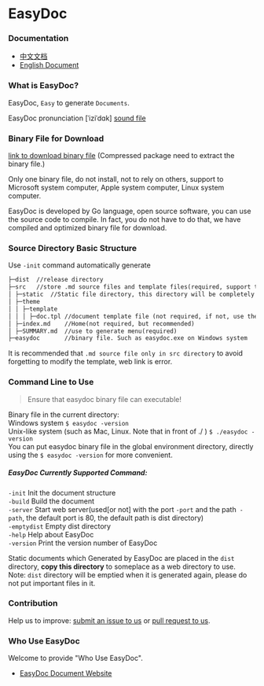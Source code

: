 # EasyDoc

### Documentation

- [中文文档](https://wuyumin.github.io/easydoc/dist/zh-CN.html)
- [English Document](https://wuyumin.github.io/easydoc/dist/en.html)

### What is EasyDoc?

EasyDoc, `Easy` to generate `Documents`.

EasyDoc pronunciation [ˈiziˈdɑk] [sound file](https://wuyumin.github.io/easydoc/dist/static/EasyDoc.mp3)

### Binary File for Download

[link to download binary file](https://github.com/wuyumin/easydoc/releases) (Compressed package need to extract the binary file.)

Only one binary file, do not install, not to rely on others, support to Microsoft system computer, Apple system computer, Linux system computer.

EasyDoc is developed by Go language, open source software, you can use the source code to compile. In fact, you do not have to do that, we have compiled and optimized binary file for download.

### Source Directory Basic Structure

Use `-init` command automatically generate

```html
├─dist  //release directory
├─src   //store .md source files and template files(required, support to store in this directory and its subdirectories)
│ ├─static  //Static file directory, this directory will be completely copied to the release directory
│ ├─theme
│ │ ├─template
│ │ │ ├─doc.tpl //document template file (not required, if not, use the software default template)
│ ├─index.md    //Home(not required, but recommended)
│ ├─SUMMARY.md  //use to generate menu(required)
├─easydoc       //binary file. Such as easydoc.exe on Windows system
```
It is recommended that `.md source file only in src directory` to avoid forgetting to modify the template, web link is error.

### Command Line to Use

> Ensure that easydoc binary file can executable!

Binary file in the current directory:  
Windows system `$ easydoc -version`  
Unix-like system (such as Mac, Linux. Note that in front of ./ ) `$ ./easydoc -version`  
You can put easydoc binary file in the global environment directory, directly using the `$ easydoc -version` for more convenient.

##### EasyDoc Currently Supported Command:

`-init` Init the document structure  
`-build` Build the document  
`-server` Start web server(used[or not] with the port `-port` and the path` -path`, the default port is 80, the default path is dist directory)  
`-emptydist` Empty dist directory  
`-help` Help about EasyDoc  
`-version` Print the version number of EasyDoc  

Static documents which Generated by EasyDoc are placed in the `dist` directory,  **copy this directory** to someplace as a web directory to use.  
Note: `dist` directory will be emptied when it is generated again, please do not put important files in it.

### Contribution

Help us to improve: [submit an issue to us](https://github.com/wuyumin/easydoc/issues) or [pull request to us](https://github.com/wuyumin/easydoc/pulls).

### Who Use EasyDoc

Welcome to provide "Who Use EasyDoc".

- [EasyDoc Document Website](https://wuyumin.github.io/easydoc/dist)
